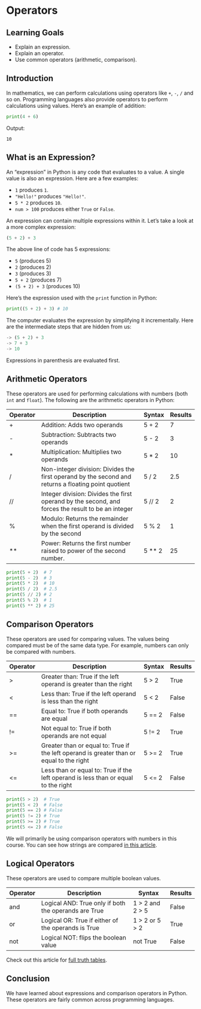 # Operators

## Learning Goals

- Explain an expression.
- Explain an operator.
- Use common operators (arithmetic, comparison).

## Introduction

In mathematics, we can perform calculations using operators like `+`, `-`, `/`
and so on. Programming languages also provide operators to perform calculations
using values. Here’s an example of addition:

```python
print(4 + 6)
```

Output:

```
10
```

## What is an Expression?

An “expression” in Python is any code that evaluates to a value. A single value
is also an expression. Here are a few examples:

- `1` produces `1`.
- `"Hello!"` produces `"Hello!"`.
- `5 * 2` produces `10`.
- `num > 100` produces either `True` or `False`.

An expression can contain multiple expressions within it. Let’s take a look at a
more complex expression:

```python
(5 + 2) + 3
```

The above line of code has 5 expressions:

- `5` (produces 5)
- `2` (produces 2)
- `3` (produces 3)
- `5 + 2` (produces 7)
- `(5 + 2) + 3` (produces 10)

Here’s the expression used with the `print` function in Python:

```python
print((5 + 2) + 3) # 10
```

The computer evaluates the expression by simplifying it incrementally. Here are
the intermediate steps that are hidden from us:

```python
-> (5 + 2) + 3
-> 7 + 3
-> 10
```

Expressions in parenthesis are evaluated first.

## Arithmetic Operators

These operators are used for performing calculations with numbers (both `int`
and `float`). The following are the arithmetic operators in Python:

| Operator | Description                                                                                         | Syntax   | Results |
| -------- | --------------------------------------------------------------------------------------------------- | -------- | ------- |
| +        | Addition: Adds two operands                                                                         | 5 + 2    | 7       |
| -        | Subtraction: Subtracts two operands                                                                 | 5 - 2    | 3       |
| \*       | Multiplication: Multiplies two operands                                                             | 5 \* 2   | 10      |
| /        | Non-integer division: Divides the first operand by the second and returns a floating point quotient | 5 / 2    | 2.5     |
| //       | Integer division: Divides the first operand by the second, and forces the result to be an integer   | 5 // 2   | 2       |
| %        | Modulo: Returns the remainder when the first operand is divided by the second                       | 5 % 2    | 1       |
| \*\*     | Power: Returns the first number raised to power of the second number.                               | 5 \*\* 2 | 25      |

```python
print(5 + 2)  # 7
print(5 - 2)  # 3
print(5 * 2)  # 10
print(5 / 2)  # 2.5
print(5 // 2) # 2
print(5 % 2)  # 1
print(5 ** 2) # 25
```

## Comparison Operators

These operators are used for comparing values. The values being compared must be
of the same data type. For example, numbers can only be compared with numbers.

| Operator | Description                                                                              | Syntax | Results |
| -------- | ---------------------------------------------------------------------------------------- | ------ | ------- |
| >        | Greater than: True if the left operand is greater than the right                         | 5 > 2  | True    |
| <        | Less than: True if the left operand is less than the right                               | 5 < 2  | False   |
| ==       | Equal to: True if both operands are equal                                                | 5 == 2 | False   |
| !=       | Not equal to: True if both operands are not equal                                        | 5 != 2 | True    |
| >=       | Greater than or equal to: True if the left operand is greater than or equal to the right | 5 >= 2 | True    |
| <=       | Less than or equal to: True if the left operand is less than or equal to the right       | 5 <= 2 | False   |

```python
print(5 > 2)  # True
print(5 < 2)  # False
print(5 == 2) # False
print(5 != 2) # True
print(5 >= 2) # True
print(5 <= 2) # False
```

We will primarily be using comparison operators with numbers in this course. You
can see how strings are compared
[in this article](https://www.digitalocean.com/community/tutorials/python-string-comparison).

## Logical Operators

These operators are used to compare multiple boolean values.

| Operator | Description                                          | Syntax          | Results |
| -------- | ---------------------------------------------------- | --------------- | ------- |
| and      | Logical AND: True only if both the operands are True | 1 > 2 and 2 > 5 | False   |
| or       | Logical OR: True if either of the operands is True   | 1 > 2 or 5 > 2  | True    |
| not      | Logical NOT: flips the boolean value                 | not True        | False   |

Check out this article for
[full truth tables](https://www.digitalocean.com/community/tutorials/understanding-boolean-logic-in-python-3).

## Conclusion

We have learned about expressions and comparison operators in Python. These
operators are fairly common across programming languages.
